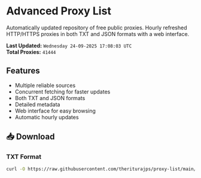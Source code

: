 # Advanced Proxy List

Automatically updated repository of free public proxies. Hourly refreshed HTTP/HTTPS proxies in both TXT and JSON formats with a web interface.

**Last Updated:** `Wednesday 24-09-2025 17:08:03 UTC`  
**Total Proxies:** `41444`

## Features
- Multiple reliable sources
- Concurrent fetching for faster updates
- Both TXT and JSON formats
- Detailed metadata
- Web interface for easy browsing
- Automatic hourly updates

## 📥 Download

### TXT Format
```bash
curl -O https://raw.githubusercontent.com/theriturajps/proxy-list/main/proxies.txt